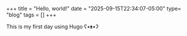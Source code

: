 +++
title = "Hello, world!"
date = "2025-09-15T22:34:07-05:00"
type= "blog"
tags = []
+++

This is my first day using Hugo ʕ•ᴥ•ʔ
